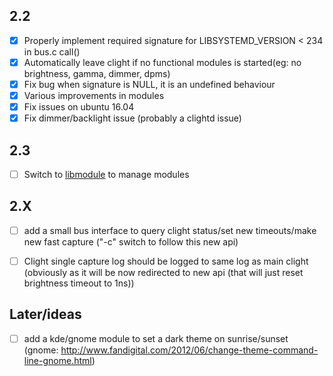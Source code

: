 ## 2.2
- [x] Properly implement required signature for LIBSYSTEMD_VERSION < 234 in bus.c call()
- [x] Automatically leave clight if no functional modules is started(eg: no brightness, gamma, dimmer, dpms)
- [x] Fix bug when signature is NULL, it is an undefined behaviour
- [x] Various improvements in modules
- [x] Fix issues on ubuntu 16.04
- [x] Fix dimmer/backlight issue (probably a clightd issue)

## 2.3
- [ ] Switch to [libmodule](https://github.com/FedeDP/libmodule) to manage modules

## 2.X
- [ ] add a small bus interface to query clight status/set new timeouts/make new fast capture ("-c" switch to follow this new api)
- [ ] Clight single capture log should be logged to same log as main clight (obviously as it will be now redirected to new api (that will just reset brightness timeout to 1ns))


## Later/ideas
- [ ] add a kde/gnome module to set a dark theme on sunrise/sunset (gnome: http://www.fandigital.com/2012/06/change-theme-command-line-gnome.html)
